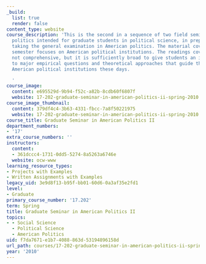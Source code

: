 ```yaml
---
_build:
  list: true
  render: false
content_type: website
course_description: 'This is the second in a sequence of two field seminars in American
  politics intended for graduate students in political science, in preparation for
  taking the general examination in American politics. The material covered in this
  semester focuses on American political institutions. The readings covered here are
  not comprehensive, but it is sufficiently broad to give students an introduction
  to major empirical questions and theoretical approaches that guide the study of
  American political institutions these days.

  '
course_image:
  content: e695529d-9b94-f52c-a82b-8cdb60f6807f
  website: 17-202-graduate-seminar-in-american-politics-ii-spring-2010
course_image_thumbnail:
  content: 379df4c4-3b63-4331-fbcc-7a8f50221975
  website: 17-202-graduate-seminar-in-american-politics-ii-spring-2010
course_title: Graduate Seminar in American Politics II
department_numbers:
- '17'
extra_course_numbers: ''
instructors:
  content:
  - 361dccc4-1731-0dd5-5274-8a5263a6746e
  website: ocw-www
learning_resource_types:
- Projects with Examples
- Written Assignments with Examples
legacy_uid: 3e9d8f13-b95f-bb01-60d6-0a3af35e2fd1
level:
- Graduate
primary_course_number: '17.202'
term: Spring
title: Graduate Seminar in American Politics II
topics:
- - Social Science
  - Political Science
  - American Politics
uid: f7da7671-e1b7-4088-863d-53194896158d
url_path: courses/17-202-graduate-seminar-in-american-politics-ii-spring-2010
year: '2010'
---
```

